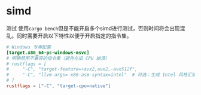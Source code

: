 # simd

测试 使用`cargo bench`但是不能开启多个simd进行测试，否则时间将会出现混乱。同时需要开启以下特性以便于开启指定的指令集。

```toml
# Windows 专用配置
[target.x86_64-pc-windows-msvc]
# 明确禁用不兼容的指令集（避免在旧 CPU 崩溃）
# rustflags = [
#     "-C", "target-feature=+avx2,avx2,-avx512f",
#     "-C", "llvm-args=-x86-asm-syntax=intel"  # 可选：生成 Intel 风格汇编
# ]
rustflags = ["-C", "target-cpu=native"]

```
